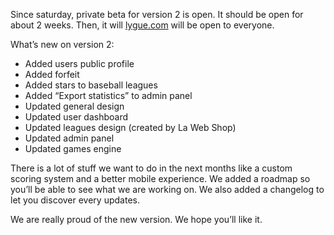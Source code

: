 Since saturday, private beta for version 2 is open. It should be open for about 2 weeks. Then, it will [lygue.com](http://www.lygue.com) will be open to everyone.

What’s new on version 2:

- Added users public profile
- Added forfeit
- Added stars to baseball leagues
- Added “Export statistics” to admin panel
- Updated general design
- Updated user dashboard
- Updated leagues design (created by La Web Shop)
- Updated admin panel
- Updated games engine

There is a lot of stuff we want to do in the next months like a custom scoring system and a better mobile experience. We added a roadmap so you’ll be able to see what we are working on. We also added a changelog to let you discover every updates.

We are really proud of the new version. We hope you’ll like it.
